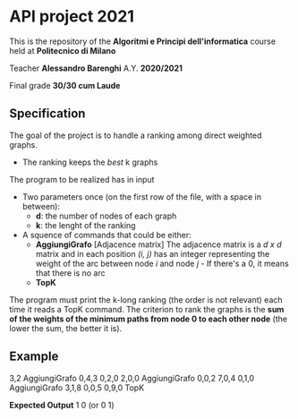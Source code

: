 # API project 2021
This is the repository of the **Algoritmi e Principi dell'informatica** course held at **Politecnico di Milano**

Teacher **Alessandro Barenghi**
A.Y. **2020/2021**

Final grade **30/30 cum Laude**

## Specification

The goal of the project is to handle a ranking among direct weighted graphs.
- The ranking keeps the *best* k graphs

The program to be realized has in input
- Two parameters once (on the first row of the file, with a space in between):
	- **d**: the number of nodes of each graph
	- **k**: the lenght of the ranking
- A squence of commands that could be either:
	- **AggiungiGrafo** [Adjacence matrix]
	The adjacence matrix is a *d x d* matrix and in each position *(i, j)* has an integer representing the weight of the arc between node *i* and node *j* - If there's a 0, it means that there is no arc
	- **TopK**

The program must print the k-long ranking (the order is not relevant) each time it reads a TopK command.
The criterion to rank the graphs is the **sum of the weights of the minimum paths from node 0 to each other node** (the lower the sum, the better it is).


## Example
3,2 
AggiungiGrafo 
0,4,3 
0,2,0 
2,0,0 
AggiungiGrafo 
0,0,2 
7,0,4 
0,1,0 
AggiungiGrafo 
3,1,8 
0,0,5 
0,9,0 
TopK

**Expected Output**
1 0 (or 0 1)
